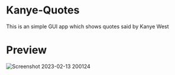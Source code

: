 # Kanye-Quotes
This is an simple GUI app which shows quotes said by Kanye West

# Preview
![Screenshot 2023-02-13 200124](https://user-images.githubusercontent.com/116936741/218490225-36aec122-5e19-4cc1-84e2-4634007cf438.png)
